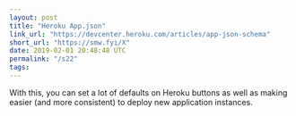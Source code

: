 ```yaml
---
layout: post
title: "Heroku App.json"
link_url: "https://devcenter.heroku.com/articles/app-json-schema"
short_url: "https://smw.fyi/X"
date: 2019-02-01 20:48:48 UTC
permalink: "/s22"
tags:
---
```





With this, you can set a lot of defaults on Heroku buttons as well as making easier (and more consistent) to deploy new application instances.